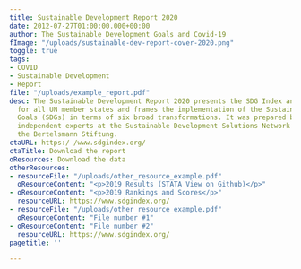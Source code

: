 ```yaml
---
title: Sustainable Development Report 2020
date: 2012-07-27T01:00:00.000+00:00
author: The Sustainable Development Goals and Covid-19
fImage: "/uploads/sustainable-dev-report-cover-2020.png"
toggle: true
tags:
- COVID
- Sustainable Development
- Report
file: "/uploads/example_report.pdf"
desc: The Sustainable Development Report 2020 presents the SDG Index and Dashboards
  for all UN member states and frames the implementation of the Sustainable Development
  Goals (SDGs) in terms of six broad transformations. It was prepared by teams of
  independent experts at the Sustainable Development Solutions Network (SDSN) and
  the Bertelsmann Stiftung.
ctaURL: https:/ /www.sdgindex.org/
ctaTitle: Download the report
oResources: Download the data
otherResources:
- resourceFile: "/uploads/other_resource_example.pdf"
  oResourceContent: "<p>2019 Results (STATA View on Github)</p>"
- oResourceContent: "<p>2019 Rankings and Scores</p>"
  resourceURL: https://www.sdgindex.org/
- resourceFile: "/uploads/other_resource_example.pdf"
  oResourceContent: "File number #1"
- oResourceContent: "File number #2"
  resourceURL: https://www.sdgindex.org/
pagetitle: ''

---
```

